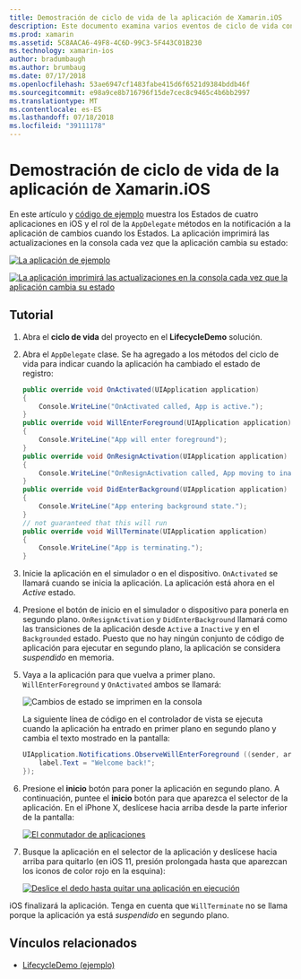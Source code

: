 ```yaml
---
title: Demostración de ciclo de vida de la aplicación de Xamarin.iOS
description: Este documento examina varios eventos de ciclo de vida controlados por el delegado de la aplicación en una aplicación de iOS que muestra cuándo y cómo controlan estos eventos.
ms.prod: xamarin
ms.assetid: 5C8AACA6-49F8-4C6D-99C3-5F443C01B230
ms.technology: xamarin-ios
author: bradumbaugh
ms.author: brumbaug
ms.date: 07/17/2018
ms.openlocfilehash: 53ae6947cf1483fabe415d6f6521d9384bddb46f
ms.sourcegitcommit: e98a9ce8b716796f15de7cec8c9465c4b6bb2997
ms.translationtype: MT
ms.contentlocale: es-ES
ms.lasthandoff: 07/18/2018
ms.locfileid: "39111178"
---
```

# <a name="application-lifecycle-demo-for-xamarinios"></a>Demostración de ciclo de vida de la aplicación de Xamarin.iOS

En este artículo y [código de ejemplo](https://developer.xamarin.com/samples/monotouch/LifecycleDemo/) muestra los Estados de cuatro aplicaciones en iOS y el rol de la `AppDelegate` métodos en la notificación a la aplicación de cambios cuando los Estados. La aplicación imprimirá las actualizaciones en la consola cada vez que la aplicación cambia su estado:

[![](application-lifecycle-demo-images/image3-sml.png "La aplicación de ejemplo")](application-lifecycle-demo-images/image3.png#lightbox)

[![](application-lifecycle-demo-images/image4.png "La aplicación imprimirá las actualizaciones en la consola cada vez que la aplicación cambia su estado")](application-lifecycle-demo-images/image4.png#lightbox)

## <a name="walkthrough"></a>Tutorial

1. Abra el **ciclo de vida** del proyecto en el **LifecycleDemo** solución.
1. Abra el `AppDelegate` clase. Se ha agregado a los métodos del ciclo de vida para indicar cuando la aplicación ha cambiado el estado de registro:

    ```csharp
    public override void OnActivated(UIApplication application)
    {
        Console.WriteLine("OnActivated called, App is active.");
    }
    public override void WillEnterForeground(UIApplication application)
    {
        Console.WriteLine("App will enter foreground");
    }
    public override void OnResignActivation(UIApplication application)
    {
        Console.WriteLine("OnResignActivation called, App moving to inactive state.");
    }
    public override void DidEnterBackground(UIApplication application)
    {
        Console.WriteLine("App entering background state.");
    }
    // not guaranteed that this will run
    public override void WillTerminate(UIApplication application)
    {
        Console.WriteLine("App is terminating.");
    }
    ```

1. Inicie la aplicación en el simulador o en el dispositivo. `OnActivated` se llamará cuando se inicia la aplicación. La aplicación está ahora en el _Active_ estado.
1. Presione el botón de inicio en el simulador o dispositivo para ponerla en segundo plano. `OnResignActivation` y `DidEnterBackground` llamará como las transiciones de la aplicación desde `Active` a `Inactive` y en el `Backgrounded` estado. Puesto que no hay ningún conjunto de código de aplicación para ejecutar en segundo plano, la aplicación se considera _suspendido_ en memoria.
1. Vaya a la aplicación para que vuelva a primer plano. `WillEnterForeground` y `OnActivated` ambos se llamará:

    ![](application-lifecycle-demo-images/image4.png "Cambios de estado se imprimen en la consola")

    La siguiente línea de código en el controlador de vista se ejecuta cuando la aplicación ha entrado en primer plano en segundo plano y cambia el texto mostrado en la pantalla:

    ```csharp
    UIApplication.Notifications.ObserveWillEnterForeground ((sender, args) => {
        label.Text = "Welcome back!";
    });
    ```

1. Presione el **inicio** botón para poner la aplicación en segundo plano. A continuación, puntee el **inicio** botón para que aparezca el selector de la aplicación. En el iPhone X, deslícese hacia arriba desde la parte inferior de la pantalla:

    [![El conmutador de aplicaciones](application-lifecycle-demo-images/app-switcher-sml.png "el conmutador de aplicaciones")](application-lifecycle-demo-images/app-switcher.png#lightbox)
  
1. Busque la aplicación en el selector de la aplicación y deslícese hacia arriba para quitarlo (en iOS 11, presión prolongada hasta que aparezcan los iconos de color rojo en la esquina):

    [![Deslice el dedo hasta quitar una aplicación en ejecución](application-lifecycle-demo-images/app-switcher-swipe-sml.png "pasar el dedo hasta quitar una aplicación en ejecución")](application-lifecycle-demo-images/app-switcher-swipe.png#lightbox)

iOS finalizará la aplicación. Tenga en cuenta que `WillTerminate` no se llama porque la aplicación ya está _suspendido_ en segundo plano.

## <a name="related-links"></a>Vínculos relacionados

- [LifecycleDemo (ejemplo)](https://developer.xamarin.com/samples/monotouch/LifecycleDemo/)
